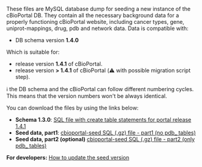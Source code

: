These files are MySQL database dump for seeding a new instance of the cBioPortal DB. They contain all the necessary background data for a properly functioning cBioPortal website, including cancer types, gene, uniprot-mappings, drug, pdb and network data. Data is compatible with:

- DB schema version **1.4.0**

Which is suitable for:

- release version **1.4.1** of cBioPortal.  
- release version **> 1.4.1** of cBioPortal (:warning: with possible migration script step). 

:information_source: the DB schema and the cBioPortal can follow different numbering cycles. This means that the version numbers won't be always identical. 

You can download the files by using the links below:

- **Schema 1.3.0**: [SQL file with create table statements for portal release 1.4.1](https://raw.githubusercontent.com/cBioPortal/cbioportal/v1.4.1/core/src/main/resources/db/cgds.sql) 
- **Seed data, part1**: [cbioportal-seed SQL (.gz) file - part1 (no pdb_ tables)](https://github.com/cbioportal/datahub/raw/master/seedDB/seed-cbioportal_no-pdb_hg19.sql.gz)
- **Seed data, part2 (optional)** [cbioportal-seed SQL (.gz) file - part2 (only pdb_ tables)](https://github.com/cbioportal/datahub/raw/master/seedDB/seed-cbioportal_only-pdb.sql.gz)

**For developers:** [How to update the seed version](https://github.com/cbioportal/datahub/blob/master/seedDB/Update-Seed-Database.md)
